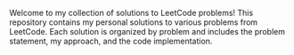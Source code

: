 Welcome to my collection of solutions to LeetCode problems! This repository contains my personal solutions to various problems from LeetCode. Each solution is organized by problem and includes the problem statement, my approach, and the code implementation.

